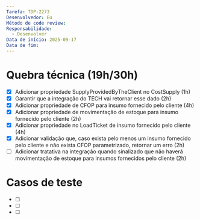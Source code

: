 ```yaml
---
Tarefa: TDP-2273
Desenvolvedor: Eu
Método de code review:
Responsabilidade:
  - Desenvolver
Data de início: 2025-09-17
Data de fim:
---
```

# Quebra técnica (19h/30h)

- [x] Adicionar propriedade SupplyProvidedByTheClient no CostSupply (1h)
- [x] Garantir que a integração do TECH vai retornar esse dado (2h)
- [x] Adicionar propriedade de CFOP para insumo fornecido pelo cliente (4h)
- [x] Adicionar propriedade de movimentação de estoque para insumo fornecido pelo cliente (2h)
- [x] Adicionar propriedade no LoadTicket de insumo fornecido pelo cliente (4h)
- [x] Adicionar validação que, caso exista pelo menos um insumo fornecido pelo cliente e não exista CFOP parametrizado, retornar um erro (2h)
- [ ] Adicionar tratativa na integração quando sinalizado que não haverá movimentação de estoque para insumos fornecidos pelo cliente (2h)

# Casos de teste

- [ ] 
- [ ] 
- [ ] 



